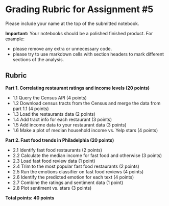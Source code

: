 # Grading Rubric for Assignment #5

Please include your name at the top of the submitted notebook.

**Important:** Your notebooks should be a polished finished product. For example:

- please remove any extra or unnecessary code.
- please try to use markdown cells with section headers to mark different sections of the analysis.

## Rubric

**Part 1. Correlating restaurant ratings and income levels (20 points)**

- 1.1 Query the Census API (4 points)
- 1.2 Download census tracts from the Census and merge the data from part 1.1 (4 points)
- 1.3 Load the restaurants data (2 points)
- 1.4 Add tract info for each restaurant (3 points)
- 1.5 Add income data to your restaurant data (3 points)
- 1.6 Make a plot of median household income vs. Yelp stars (4 points)

**Part 2. Fast food trends in Philadelphia (20 points)**

- 2.1 Identify fast food restaurants (2 points)
- 2.2 Calculate the median income for fast food and otherwise (3 points)
- 2.3 Load fast food review data (1 point)
- 2.4 Trim to the most popular fast food restaurants (2 points)
- 2.5 Run the emotions classifier on fast food reviews (4 points)
- 2.6 Identify the predicted emotion for each text (4 points)
- 2.7 Combine the ratings and sentiment data (1 point)
- 2.8 Plot sentiment vs. stars (3 points)

**Total points: 40 points**
